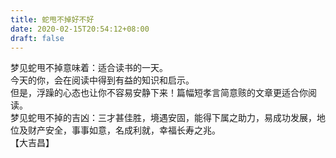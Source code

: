 ```yaml
---
title: 蛇甩不掉好不好
date: 2020-02-15T20:54:12+08:00
draft: false
---
```


梦见蛇甩不掉意味着：适合读书的一天。<br>
今天的你，会在阅读中得到有益的知识和启示。<br>
但是，浮躁的心态也让你不容易安静下来！篇幅短孝言简意赅的文章更适合你阅读。<br>
梦见蛇甩不掉的吉凶：三才甚佳胜，境遇安固，能得下属之助力，易成功发展，地位及财产安全，事事如意，名成利就，幸福长寿之兆。<br>
【大吉昌】